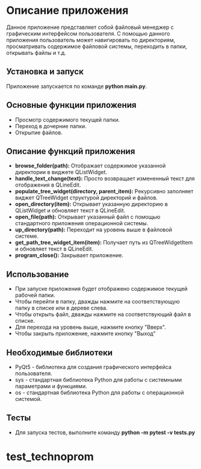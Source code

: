 # Описание приложения

Данное приложение представляет собой файловый менеджер с графическим интерфейсом пользователя. С помощью данного приложения пользователь может навигировать по директориям, просматривать содержимое файловой системы, переходить в папки, открывать файлы и т.д.

## Установка и запуск

Приложение запускается по  команде <b>python main.py</b>.

## Основные функции приложения

- Просмотр содержимого текущей папки.
- Переход в дочерние папки.
- Открытие файлов.

## Описание функций приложения

- <b>browse_folder(path):</b> Отображает содержимое указанной директории в виджете QListWidget.
- <b>handle_text_change(text):</b> Просто возвращает измененный текст для отображения в QLineEdit.
- <b>populate_tree_widget(directory, parent_item):</b> Рекурсивно заполняет виджет QTreeWidget структурой директорий и файлов.
- <b>open_directory(item):</b> Открывает указанную директорию в QListWidget и обновляет текст в QLineEdit.
- <b>open_file(path):</b> Открывает указанный файл с помощью стандартного приложения операционной системы.
- <b>up_directory(path):</b> Переходит на уровень выше в файловой системе.
- <b>get_path_tree_widget_item(item):</b> Получает путь из QTreeWidgetItem и обновляет текст в QLineEdit.
- <b>program_close():</b> Закрывает приложение.

## Использование

- При запуске приложения будет отображено содержимое текущей рабочей папки.
- Чтобы перейти в папку, дважды нажмите на соответствующую папку в списке или в дереве слева.
- Чтобы открыть файл, дважды нажмите на соответствующий файл в списке.
- Для перехода на уровень выше, нажмите кнопку "Вверх".
- Чтобы закрыть приложение, нажмите кнопку "Выход"

## Необходимые библиотеки

- PyQt5 - библиотека для создания графического интерфейса пользователя.
- sys - стандартная библиотека Python для работы с системными параметрами и функциями.
- os - стандартная библиотека Python для работы с операционной системой.

## Тесты

- Для запуска тестов, выполните команду <b>python -m pytest -v tests.py</b>
# test_technoprom
